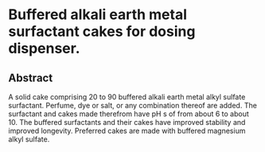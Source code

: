 # Buffered alkali earth metal surfactant cakes for dosing dispenser.

## Abstract
A solid cake comprising 20 to 90 buffered alkali earth metal alkyl sulfate surfactant. Perfume, dye or salt, or any combination thereof are added. The surfactant and cakes made therefrom have pH s of from about 6 to about 10. The buffered surfactants and their cakes have improved stability and improved longevity. Preferred cakes are made with buffered magnesium alkyl sulfate.